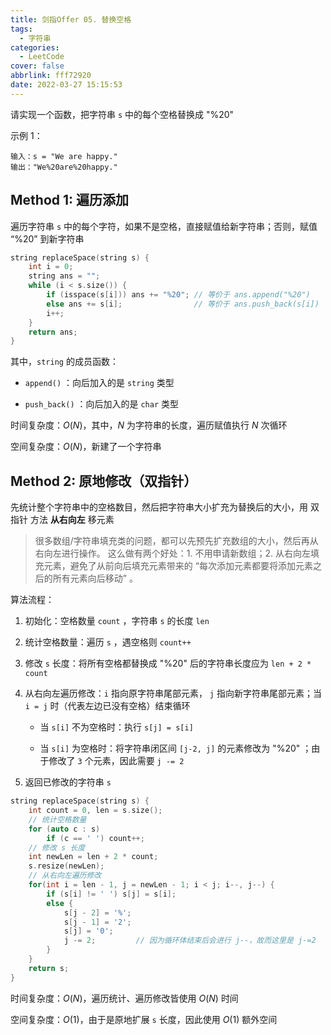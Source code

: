 ```yaml
---
title: 剑指Offer 05. 替换空格
tags:
  - 字符串
categories:
  - LeetCode
cover: false
abbrlink: fff72920
date: 2022-03-27 15:15:53
---
```


请实现一个函数，把字符串 `s` 中的每个空格替换成 "%20"

示例 1：

    输入：s = "We are happy."
    输出："We%20are%20happy."

## Method 1: 遍历添加

遍历字符串 `s` 中的每个字符，如果不是空格，直接赋值给新字符串；否则，赋值 “%20” 到新字符串

```cpp
string replaceSpace(string s) {
    int i = 0;
    string ans = "";
    while (i < s.size()) {
        if (isspace(s[i])) ans += "%20"; // 等价于 ans.append("%20")
        else ans += s[i];                // 等价于 ans.push_back(s[i])
        i++;
    }
    return ans;
}
```

其中，`string` 的成员函数：

   - `append()` ：向后加入的是 `string` 类型

   - `push_back()` ：向后加入的是 `char` 类型

时间复杂度：$O(N)$，其中，$N$ 为字符串的长度，遍历赋值执行 $N$ 次循环

空间复杂度：$O(N)$，新建了一个字符串


## Method 2: 原地修改（双指针）

先统计整个字符串中的空格数目，然后把字符串大小扩充为替换后的大小，用 双指针 方法 **从右向左** 移元素

> 很多数组/字符串填充类的问题，都可以先预先扩充数组的大小，然后再从右向左进行操作。 这么做有两个好处：1. 不用申请新数组；2. 从右向左填充元素，避免了从前向后填充元素带来的 “每次添加元素都要将添加元素之后的所有元素向后移动” 。

算法流程：
1. 初始化：空格数量 `count` ，字符串 `s` 的长度 `len`

2. 统计空格数量：遍历 `s` ，遇空格则 `count++`

3. 修改 `s` 长度：将所有空格都替换成 "%20" 后的字符串长度应为 `len + 2 * count`

4. 从右向左遍历修改：`i` 指向原字符串尾部元素， `j` 指向新字符串尾部元素；当 `i = j` 时（代表左边已没有空格）结束循环

    - 当 `s[i]` 不为空格时：执行 `s[j] = s[i]`

    - 当 `s[i]` 为空格时：将字符串闭区间 `[j-2, j]` 的元素修改为 "%20" ；由于修改了 `3` 个元素，因此需要 `j -= 2`

5. 返回已修改的字符串 `s`

```cpp
string replaceSpace(string s) {
    int count = 0, len = s.size();
    // 统计空格数量
    for (auto c : s)
        if (c == ' ') count++;
    // 修改 s 长度
    int newLen = len + 2 * count;
    s.resize(newLen);
    // 从右向左遍历修改
    for(int i = len - 1, j = newLen - 1; i < j; i--, j--) {
        if (s[i] != ' ') s[j] = s[i];
        else {
            s[j - 2] = '%';
            s[j - 1] = '2';
            s[j] = '0';
            j -= 2;         // 因为循环体结束后会进行 j--，故而这里是 j-=2
        }
    }
    return s;
}
```

时间复杂度：$O(N)$，遍历统计、遍历修改皆使用 $O(N)$ 时间

空间复杂度：$O(1)$，由于是原地扩展 `s` 长度，因此使用 $O(1)$ 额外空间